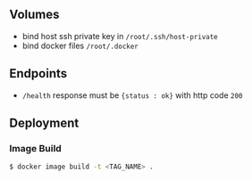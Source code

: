 ## Volumes
- bind host ssh private key in `/root/.ssh/host-private`
- bind docker files `/root/.docker`
## Endpoints
- `/health`
  response must be `{status : ok}` with http code `200`

## Deployment
### Image Build
```sh
$ docker image build -t <TAG_NAME> . 
```
  